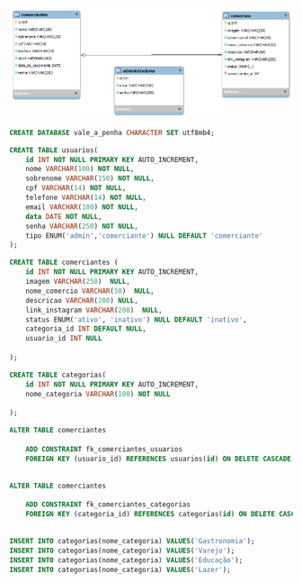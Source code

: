 ![](modelo-logico.png)

<!--  Crie um banco   -->
```sql
CREATE DATABASE vale_a_penha CHARACTER SET utf8mb4;
```

<!-- Criar tabela COMERCIANTES  -->
```sql
CREATE TABLE usuarios(
    id INT NOT NULL PRIMARY KEY AUTO_INCREMENT,
    nome VARCHAR(100) NOT NULL,
    sobrenome VARCHAR(150) NOT NULL,
    cpf VARCHAR(14) NOT NULL,
    telefone VARCHAR(14) NOT NULL,
    email VARCHAR(100) NOT NULL,
    data DATE NOT NULL,    
    senha VARCHAR(250) NOT NULL,
    tipo ENUM('admin','comerciante') NULL DEFAULT 'comerciante'      
); 
```

<!-- Criar tabela COMERCIOS  -->
```sql
CREATE TABLE comerciantes (
    id INT NOT NULL PRIMARY KEY AUTO_INCREMENT,
    imagem VARCHAR(250)  NULL,
    nome_comercio VARCHAR(50)  NULL,
    descricao VARCHAR(200) NULL,
    link_instagram VARCHAR(200)  NULL,
    status ENUM('ativo', 'inativo') NULL DEFAULT 'inativo',
    categoria_id INT DEFAULT NULL,
    usuario_id INT NULL 
         
); 
```

```sql
CREATE TABLE categorias(
    id INT NOT NULL PRIMARY KEY AUTO_INCREMENT,
    nome_categoria VARCHAR(100) NOT NULL
         
); 
```
<!--Criando a chave-estrangeira Confirmar se está correto com a opção on Delete Cascade-->
```sql
ALTER TABLE comerciantes

    ADD CONSTRAINT fk_comerciantes_usuarios
    FOREIGN KEY (usuario_id) REFERENCES usuarios(id) ON DELETE CASCADE;  
    
```

```sql
ALTER TABLE comerciantes

    ADD CONSTRAINT fk_comerciantes_categorias
    FOREIGN KEY (categoria_id) REFERENCES categorias(id) ON DELETE CASCADE;  
    
```

<!-- 	ON DELETE CASCADE – Uma operação de exclusão em uma tabela referenciada se propaga (cascade = em cascata) para as chaves estrangeiras correspondentes. Ou seja, ao excluir um registro em uma tabela, um registro relacionado em outra tabela é automaticamente excluído. Por exemplo, se uma editora de uma tabela de editoras for excluída, os livros da tabela de livros relacionados com esta editora também serão excluídos automaticamente. -->


```sql
INSERT INTO categorias(nome_categoria) VALUES('Gastronomia');
INSERT INTO categorias(nome_categoria) VALUES('Varejo');
INSERT INTO categorias(nome_categoria) VALUES('Educação');
INSERT INTO categorias(nome_categoria) VALUES('Lazer');


```